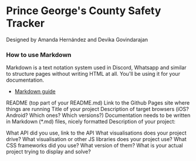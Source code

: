 # Prince George's County Safety Tracker
Designed by Amanda Hernández and Devika Govindarajan

### How to use Markdown
Markdown is a text notation system used in Discord, Whatsapp and similar to structure pages without writing HTML at all. You'll be using it for your documentation.
* [Markdown guide](https://www.markdownguide.org/cheat-sheet/)

README (top part of your README.md)
Link to the Github Pages site where things are running
Title of your project
Description of target browsers (iOS? Android? Which ones? Which versions?)
Documentation needs to be written in Markdown (*.md) files, nicely formatted
Description of your project:

What API did you use, link to the API
What visualisations does your project drive?
What visualisation or other JS libraries does your project use?
What CSS frameworks did you use? What version of them?
What is your actual project trying to display and solve?
